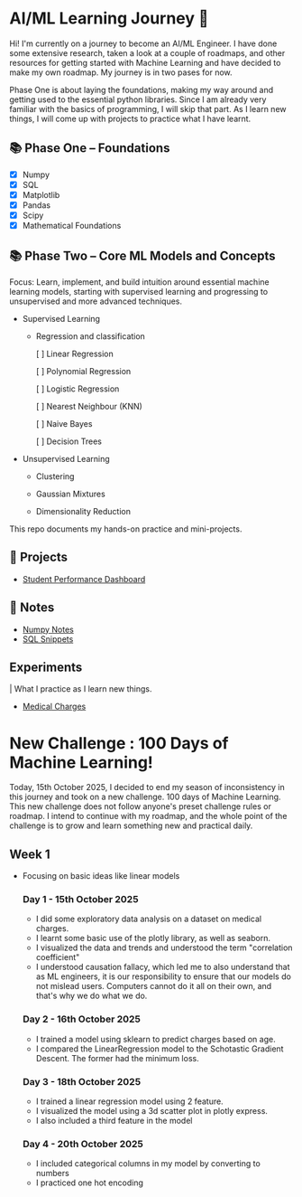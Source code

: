# AI/ML Learning Journey 🚀

Hi! I'm currently on a journey to become an AI/ML Engineer. 
I have done some extensive research, taken a look at a couple of roadmaps, and other resources for getting started with Machine Learning and have decided to make my own roadmap. My journey is in two pases for now.


Phase One is about laying the foundations, making my way around and getting used to the essential python libraries. Since I am already very familiar with the basics of programming, I will skip that part. As I learn new things, I will come up with projects to practice what I have learnt. 

## 📚 Phase One – Foundations
- [x] Numpy
- [x] SQL
- [x] Matplotlib
- [x] Pandas
- [x] Scipy
- [x] Mathematical Foundations

## 📚 Phase Two – Core ML Models and Concepts
Focus: Learn, implement, and build intuition around essential machine learning models, starting with supervised learning and progressing to unsupervised and more advanced techniques.

- Supervised Learning
    * Regression and classification

        [ ] Linear Regression

        [ ] Polynomial Regression

        [ ] Logistic Regression

        [ ] Nearest Neighbour (KNN)

        [ ] Naive Bayes 

        [ ] Decision Trees

- Unsupervised Learning
    * Clustering 

    * Gaussian Mixtures

    * Dimensionality Reduction 



This repo documents my hands-on practice and mini-projects.
##

## 🔧 Projects
- [Student Performance Dashboard](./projects/student-performance-dashboard/) 

## 📖 Notes
- [Numpy Notes](./notes/numpy-notes.md)
- [SQL Snippets](./notes/sql-snippets.md)

## Experiments
| What I practice as I learn new things.
- [Medical Charges](./notebooks/experiments/medical_charges_example.ipynb)


# New Challenge : 100 Days of Machine Learning!
Today, 15th October 2025, I decided to end my season of inconsistency in this journey and took on a new challenge. 100 days of Machine Learning. This new challenge does not follow anyone's preset challenge rules or roadmap. I intend to continue with my roadmap, and the whole point of the challenge is to grow and learn something new and practical daily. 

## Week 1
- Focusing on basic ideas like linear models
    ### Day 1 - 15th October 2025
    - I did some exploratory data analysis on a dataset on medical charges.
    - I learnt some basic use of the plotly library, as well as seaborn.
    - I visualized the data and trends and understood the term "correlation coefficient"
    - I understood causation fallacy, which led me to also understand that as ML engineers, it is our responsibility to ensure that our models do not mislead users. Computers cannot do it all on their own, and that's why we do what we do.

    ### Day 2 - 16th October 2025
    - I trained a model using sklearn to predict charges based on age. 
    - I compared the LinearRegression model to the Schotastic Gradient Descent. The former had the minimum loss.    

    ### Day 3 - 18th October 2025
    - I trained a linear regression model using 2 feature.
    - I visualized the model using a 3d scatter plot in plotly express.
    - I also included a third feature in the model
    
    ### Day 4 - 20th October 2025
    - I included categorical columns in my model by converting to numbers
    - I practiced one hot encoding
